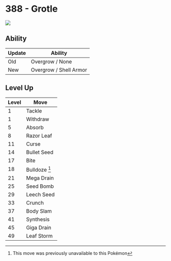 # 388 - Grotle
![][388]

## Ability

Update | Ability
---    | ---
Old    | Overgrow / None
New    | Overgrow / Shell Armor

## Level Up

Level | Move
---   | ---
  1   | Tackle
  1   | Withdraw
  5   | Absorb
  8   | Razor Leaf
 11   | Curse
 14   | Bullet Seed
 17   | Bite
 18   | Bulldoze [^1]
 21   | Mega Drain
 25   | Seed Bomb
 29   | Leech Seed
 33   | Crunch
 37   | Body Slam
 41   | Synthesis
 45   | Giga Drain
 49   | Leaf Storm



[388]: ../img/pokemon/388.png

[^1]: This move was previously unavailable to this Pokémon